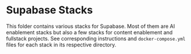 # Supabase Stacks

This folder contains various stacks for Supabase. Most of them are AI enablement stacks but also a few stacks for content enablement and fullstack projects. See corresponding instructions and `docker-compose.yml` files for each stack in its respective directory.
